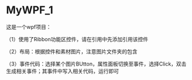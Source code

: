 # MyWPF_1
这是一个wpf项目：

（1）使用了Ribbon功能区控件，请在引用中先添加引用该控件

（2）布局：根据控件和素材图片，注意图片文件夹的包含

（3）事件代码：选择某个图片BUtton，属性面板切换至事件，选择Click，双击生成相关事件；其事件中写入相关代码，运行即可

